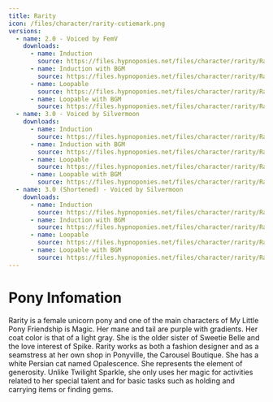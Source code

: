 ```yaml
---
title: Rarity
icon: /files/character/rarity-cutiemark.png
versions:
  - name: 2.0 - Voiced by FemV
    downloads:
      - name: Induction
        source: https://files.hypnoponies.net/files/character/rarity/Rarity V2 - FemV - Inducer - NoBGM.mp3
      - name: Induction with BGM
        source: https://files.hypnoponies.net/files/character/rarity/Rarity V2 - FemV - Inducer - BGM.mp3
      - name: Loopable
        source: https://files.hypnoponies.net/files/character/rarity/Rarity V2 - FemV - Loop - NoBGM.mp3
      - name: Loopable with BGM
        source: https://files.hypnoponies.net/files/character/rarity/Rarity V2 - FemV - Loop - BGM.mp3
  - name: 3.0 - Voiced by Silvermoon
    downloads:
      - name: Induction
        source: https://files.hypnoponies.net/files/character/rarity/Rarity V3 - Silvermoon - Inducer - NoBGM.mp3
      - name: Induction with BGM
        source: https://files.hypnoponies.net/files/character/rarity/Rarity V3 - Silvermoon - Inducer - BGM.mp3
      - name: Loopable
        source: https://files.hypnoponies.net/files/character/rarity/Rarity V3 - Silvermoon - Loop - NoBGM.mp3
      - name: Loopable with BGM
        source: https://files.hypnoponies.net/files/character/rarity/Rarity V3 - Silvermoon - Loop - BGM.mp3
  - name: 3.0 (Shortened) - Voiced by Silvermoon
    downloads:
      - name: Induction
        source: https://files.hypnoponies.net/files/character/rarity/Rarity V3(Short) - Silvermoon - Inducer - NoBGM.mp3
      - name: Induction with BGM
        source: https://files.hypnoponies.net/files/character/rarity/Rarity V3(Short) - Silvermoon - Inducer - BGM.mp3
      - name: Loopable
        source: https://files.hypnoponies.net/files/character/rarity/Rarity V3(Short) - Silvermoon - Loop - NoBGM.mp3
      - name: Loopable with BGM
        source: https://files.hypnoponies.net/files/character/rarity/Rarity V3(Short) - Silvermoon - Loop - BGM.mp3
---
```


# Pony Infomation

Rarity is a female unicorn pony and one of the main characters of My Little Pony Friendship is Magic. Her mane and tail are purple with gradients. Her coat color is that of a light gray. She is the older sister of Sweetie Belle and the love interest of Spike. Rarity works as both a fashion designer and as a seamstress at her own shop in Ponyville, the Carousel Boutique. She has a white Persian cat named Opalescence. She represents the element of generosity. Unlike Twilight Sparkle, she only uses her magic for activities related to her special talent and for basic tasks such as holding and carrying items or finding gems.

